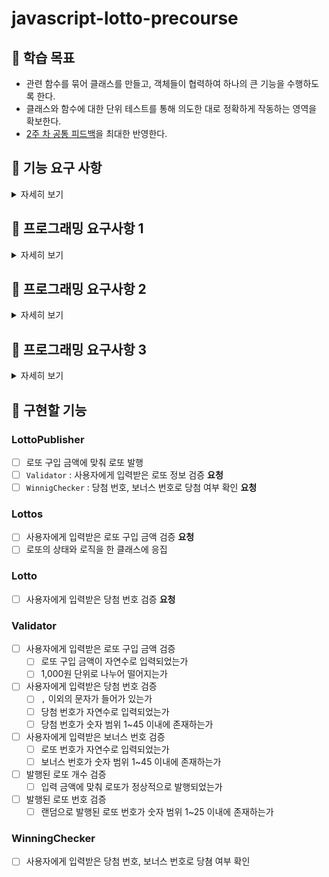# javascript-lotto-precourse
## 📁 학습 목표
- 관련 함수를 묶어 클래스를 만들고, 객체들이 협력하여 하나의 큰 기능을 수행하도록 한다.
- 클래스와 함수에 대한 단위 테스트를 통해 의도한 대로 정확하게 작동하는 영역을 확보한다.
- [2주 차 공통 피드백](https://docs.google.com/document/d/104gNJBpcn1Xc6UxhZaCcYucaxEQZVR8G1T9-HUPdJBo/edit?usp=sharing)을 최대한 반영한다.

</aside>

## 📁 기능 요구 사항
<details>
<summary>자세히 보기</summary>

> 간단한 로또 발매기를 구현한다.

- 로또 번호의 숫자 범위는 1~45까지이다.

- 1개의 로또를 발행할 때 중복되지 않는 6개의 숫자를 뽑는다.

- 당첨 번호 추첨 시 중복되지 않는 숫자 6개와 보너스 번호 1개를 뽑는다.

- 당첨은 1등부터 5등까지 있다. 당첨 기준과 금액은 아래와 같다.

    - 1등: 6개 번호 일치 / 2,000,000,000원

    - 2등: 5개 번호 + 보너스 번호 일치 / 30,000,000원

    - 3등: 5개 번호 일치 / 1,500,000원

    - 4등: 4개 번호 일치 / 50,000원

    - 5등: 3개 번호 일치 / 5,000원

- 로또 구입 금액을 입력하면 구입 금액에 해당하는 만큼 로또를 발행해야 한다.

- 로또 1장의 가격은 1,000원이다.

- 당첨 번호와 보너스 번호를 입력받는다.

- 사용자가 구매한 로또 번호와 당첨 번호를 비교하여 당첨 내역 및 수익률을 출력하고 로또 게임을 종료한다.

- 사용자가 잘못된 값을 입력할 경우 "[ERROR]"로 시작하는 메시지와 함께 `Error`를 발생시키고 해당 메시지를 출력한 다음 해당 지점부터 다시 입력을 받는다.

</details>

## 📁 프로그래밍 요구사항 1
<details>
<summary>자세히 보기</summary>

- Node.js 20.17.0 버전에서 실행 가능해야 한다.
- 프로그램 실행의 시작점은 `App.js`의 `run()`이다.
- `package.json` 파일은 변경할 수 없으며, **제공된 라이브러리와 스타일 라이브러리 이외의 외부 라이브러리는 사용하지 않는다.**
- 프로그램 종료 시 `process.exit()`를 호출하지 않는다.
- 프로그래밍 요구 사항에서 달리 명시하지 않는 한 파일, 패키지 등의 이름을 바꾸거나 이동하지 않는다.
- 자바스크립트 코드 컨벤션을 지키면서 프로그래밍한다.
    - 기본적으로 [JavaScript Style Guide](https://github.com/woowacourse/woowacourse-docs/tree/main/styleguide/javascript)를 원칙으로 한다.

</details>

## 📁 프로그래밍 요구사항 2
<details>
<summary>자세히 보기</summary>

-  indent(인덴트, 들여쓰기) depth를 3이 넘지 않도록 구현한다. 2까지만 허용한다.
    - 예를 들어 while문 안에 if문이 있으면 들여쓰기는 2이다.
    - 힌트: indent(인덴트, 들여쓰기) depth를 줄이는 좋은 방법은 함수(또는 메서드)를 분리하면 된다.

- 3항 연산자를 쓰지 않는다.
- 함수(또는 메서드)가 한 가지 일만 하도록 최대한 작게 만들어라.
- Jest를 이용하여 정리한 기능 목록이 정상적으로 작동하는지 테스트 코드로 확인한다.

    - 테스트 도구 사용법이 익숙하지 않다면 아래 문서를 참고하여 학습한 후 테스트를 구현한다.

        - [Using Matchers](https://jestjs.io/docs/using-matchers)

        - [Testing Asynchronous Code](https://jestjs.io/docs/asynchronous)

        - [Jest로 파라미터화 테스트하기: test.each(), describe.each()](https://www.daleseo.com/jest-each)

</details>

## 📁 프로그래밍 요구사항 3
<details>
<summary>자세히 보기</summary>

- 함수(또는 메서드)의 길이가 15라인을 넘어가지 않도록 구현한다.
    - 함수(또는 메서드)가 한 가지 일만 잘 하도록 구현한다.
    
- else를 지양한다.
    - 때로는 if/else, when문을 사용하는 것이 더 깔끔해 보일 수 있다. 어느 경우에 쓰는 것이 적절할지 스스로 고민해 본다.

    - 힌트: if 조건절에서 값을 return하는 방식으로 구현하면 else를 사용하지 않아도 된다.

- 구현한 기능에 대한 단위 테스트를 작성한다. 단, UI(System.out, System.in, Scanner) 로직은 제외한다.
    - 단위 테스트 작성이 익숙하지 않다면 `LottoTest`를 참고하여 학습한 후 테스트를 작성한다.
</details>

## 📁 구현할 기능
### LottoPublisher
- [ ] 로또 구입 금액에 맞춰 로또 발행
- [ ] `Validator` : 사용자에게 입력받은 로또 정보 검증 **요청**
- [ ] `WinnigChecker` : 당첨 번호, 보너스 번호로 당첨 여부 확인 **요청**

### Lottos
- [ ] 사용자에게 입력받은 로또 구입 금액 검증 **요청**
- [ ] 로또의 상태와 로직을 한 클래스에 응집

### Lotto
- [ ] 사용자에게 입력받은 당첨 번호 검증 **요청**

### Validator
- [ ] 사용자에게 입력받은 로또 구입 금액 검증
    - [ ] 로또 구입 금액이 자연수로 입력되었는가
    - [ ] 1,000원 단위로 나누어 떨어지는가
- [ ] 사용자에게 입력받은 당첨 번호 검증
    - [ ] `,` 이외의 문자가 들어가 있는가
    - [ ] 당첨 번호가 자연수로 입력되었는가
    - [ ] 당첨 번호가 숫자 범위 1~45 이내에 존재하는가
- [ ] 사용자에게 입력받은 보너스 번호 검증
    - [ ] 로또 번호가 자연수로 입력되었는가
    - [ ] 보너스 번호가 숫자 범위 1~45 이내에 존재하는가
- [ ] 발행된 로또 개수 검증
    - [ ] 입력 금액에 맞춰 로또가 정상적으로 발행되었는가
- [ ] 발행된 로또 번호 검증
    - [ ] 랜덤으로 발행된 로또 번호가 숫자 범위 1~25 이내에 존재하는가

### WinningChecker
- [ ] 사용자에게 입력받은 당첨 번호, 보너스 번호로 당쳠 여부 확인
